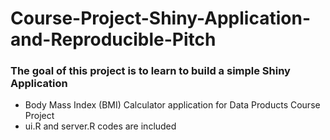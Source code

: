 # Course-Project-Shiny-Application-and-Reproducible-Pitch
### The goal of this project is to learn to build a simple Shiny Application
* Body Mass Index (BMI) Calculator application for Data Products Course Project
* ui.R and server.R codes are included
